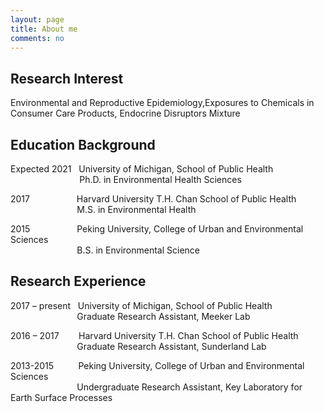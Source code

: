 ```yaml
---
layout: page
title: About me
comments: no
---
```


<!--we are changing here into About me-->
Research Interest
-----------------

Environmental and Reproductive Epidemiology,Exposures to Chemicals in Consumer Care Products, Endocrine Disruptors Mixture


Education Background
--------------------

Expected 2021   University of Michigan, School of Public Health<br/>
                             Ph.D. in Environmental Health Sciences 
                
2017                    Harvard University T.H. Chan School of Public Health<br/>
                             M.S. in Environmental Health
                          
2015                    Peking University, College of Urban and Environmental Sciences<br/>
                             B.S. in Environmental Science


Research Experience
-----------------------
2017 – present     University of Michigan, School of Public Health<br/>
                            Graduate Research Assistant, Meeker Lab 
                
2016 – 2017        Harvard University T.H. Chan School of Public Health<br/>
                             Graduate Research Assistant, Sunderland Lab
                          
2013-2015           Peking University, College of Urban and Environmental Sciences<br/>
                             Undergraduate Research Assistant, Key Laboratory for Earth Surface Processes
  





